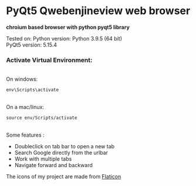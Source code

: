 # PyQt5 Qwebenjineview web browser
**chroium based browser with python pyqt5 library**

Tested on:
Python version: Python 3.9.5 (64 bit)<br>
PyQt5 version: 5.15.4

<h3>Activate Virtual Environment:</h3>
<br>
On windows:

```
env\Scripts\activate
```

<br>
On a mac/linux:

```
source env/Scripts/activate
```

<br>
Some features :
<ul>
  <li>Doubleclick on tab bar to open a new tab</li>
  <li>Search Google directly from the urlbar</li>
  <li>Work with multiple tabs</li>
  <li>Navigate forward and backward</li>
</ul>



The icons of my project are made from <a href="http://www.flaticon.com/">Flaticon</a>
